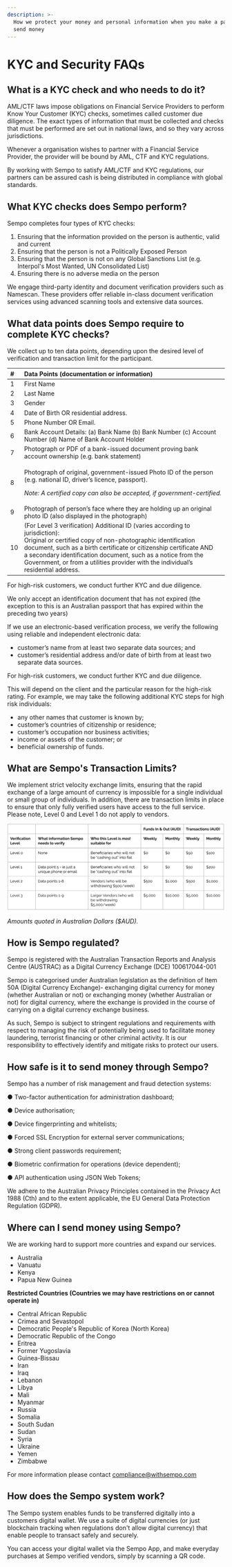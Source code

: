 ```yaml
---
description: >-
  How we protect your money and personal information when you make a payment or
  send money
---
```


# KYC and Security FAQs

## What is a KYC check and who needs to do it?

AML/CTF laws impose obligations on Financial Service Providers to perform Know Your Customer \(KYC\) checks, sometimes called customer due diligence. The exact types of information that must be collected and checks that must be performed are set out in  national laws, and so they vary across jurisdictions. 

Whenever a organisation wishes to partner with a Financial Service Provider, the provider will be bound by AML, CTF and KYC regulations.  
  
By working with Sempo to satisfy AML/CTF and KYC regulations, our partners can be assured cash is being distributed in compliance with global standards.

## What KYC checks does Sempo perform?

Sempo completes four types of KYC checks:

1. Ensuring that the information provided on the person is authentic, valid and current
2. Ensuring that the person is not a Politically Exposed Person
3. Ensuring that the person is not on any Global Sanctions List \(e.g. Interpol's Most Wanted, UN Consolidated List\)
4. Ensuring there is no adverse media on the person 

 We engage third-party identity and document verification providers such as Namescan. These providers offer reliable in-class document verification services using advanced scanning tools and extensive data sources.

## What data points does Sempo require to complete KYC checks?

We collect up to ten data points, depending upon the desired level of verification and transaction limit for the participant.

<table>
  <thead>
    <tr>
      <th style="text-align:left"><b> #</b>
      </th>
      <th style="text-align:left">Data Points (documentation or information)</th>
    </tr>
  </thead>
  <tbody>
    <tr>
      <td style="text-align:left">1</td>
      <td style="text-align:left">First Name</td>
    </tr>
    <tr>
      <td style="text-align:left">2</td>
      <td style="text-align:left">Last Name</td>
    </tr>
    <tr>
      <td style="text-align:left">3</td>
      <td style="text-align:left">Gender</td>
    </tr>
    <tr>
      <td style="text-align:left">4</td>
      <td style="text-align:left">Date of Birth OR residential address.</td>
    </tr>
    <tr>
      <td style="text-align:left">5</td>
      <td style="text-align:left">Phone Number OR Email.</td>
    </tr>
    <tr>
      <td style="text-align:left">6</td>
      <td style="text-align:left">Bank Account Details: (a) Bank Name (b) Bank Number (c) Account Number
        (d) Name of Bank Account Holder</td>
    </tr>
    <tr>
      <td style="text-align:left">7</td>
      <td style="text-align:left">Photograph or PDF of a bank-issued document proving bank account ownership
        (e.g. bank statement)</td>
    </tr>
    <tr>
      <td style="text-align:left">8</td>
      <td style="text-align:left">
        <p>Photograph of original, government-issued Photo ID of the person (e.g.
          national ID, driver&#x2019;s licence, passport).</p>
        <p><em>Note: A certified copy can also be accepted, if government-certified.</em>
        </p>
      </td>
    </tr>
    <tr>
      <td style="text-align:left">9</td>
      <td style="text-align:left">Photograph of person&#x2019;s face where they are holding up an original
        photo ID (also displayed in the photograph)</td>
    </tr>
    <tr>
      <td style="text-align:left">10</td>
      <td style="text-align:left">(For Level 3 verification) Additional ID (varies according to jurisdiction):
        <br
        />Original or certified copy of non-photographic identification document,
        such as a birth certificate or citizenship certificate AND
        <br />a secondary identification document, such as a notice from the Government,
        or from a utilities provider with the individual&#x2019;s residential address.</td>
    </tr>
  </tbody>
</table>

For high-risk customers, we conduct further KYC and due diligence.

We only accept an identification document that has not expired \(the exception to this is an Australian passport that has expired within the preceding two years\) 

If we use an electronic-based verification process, we verify the following using reliable and independent electronic data:

* customer’s name from at least two separate data sources; and
* customer’s residential address and/or date of birth from at least two separate data sources. 

For high-risk customers, we conduct further KYC and due diligence.

This will depend on the client and the particular reason for the high-risk rating. For example, we may take the following additional KYC steps for high risk individuals:

* any other names that customer is known by;
* customer’s countries of citizenship or residence;
* customer’s occupation nor business activities;
* income or assets of the customer; or
* beneficial ownership of funds.

## What are Sempo's Transaction Limits?

We implement strict velocity exchange limits, ensuring that the rapid exchange of a large amount of currency is impossible for a single individual or small group of individuals. In addition, there are transaction limits in place to ensure that only fully verified users have access to the full service. Please note, Level 0 and Level 1 do not apply to vendors.

![](../.gitbook/assets/image%20%286%29.png)

_Amounts quoted in Australian Dollars \($AUD\)._

## How is Sempo regulated?

Sempo is registered with the Australian Transaction Reports and Analysis Centre \(AUSTRAC\) as a Digital Currency Exchange \(DCE\) 100617044-001

Sempo is categorised under Australian legislation as the definition of Item 50A \(Digital Currency Exchange\)- exchanging digital currency for money \(whether Australian or not\) or exchanging money \(whether Australian or not\) for digital currency, where the exchange is provided in the course of carrying on a digital currency exchange business. 

As such, Sempo is subject to stringent regulations and requirements with respect to managing the risk of potentially being used to facilitate money laundering, terrorist financing or other criminal activity. It is our responsibility to effectively identify and mitigate risks to protect our users.

## How safe is it to send money through Sempo?

Sempo has a number of risk management and fraud detection systems:

● Two-factor authentication for administration dashboard;

● Device authorisation;

● Device fingerprinting and whitelists;

● Forced SSL Encryption for external server communications;

● Strong client passwords requirement;

● Biometric confirmation for operations \(device dependent\);

● API authentication using JSON Web Tokens;

We adhere to the Australian Privacy Principles contained in the Privacy Act 1988 \(Cth\) and to the extent applicable, the EU General Data Protection Regulation \(GDPR\).

## Where can I send money using Sempo?

We are working hard to support more countries and expand our services.

* Australia
* Vanuatu
* Kenya
* Papua New Guinea 

**Restricted Countries \(Countries we may have restrictions on or cannot operate in\)**

* Central African Republic
* Crimea and Sevastopol
* Democratic People's Republic of Korea \(North Korea\)
* Democratic Republic of the Congo
* Eritrea
* Former Yugoslavia
* Guinea-Bissau
* Iran
* Iraq
* Lebanon
* Libya
* Mali
* Myanmar
* Russia
* Somalia
* South Sudan
* Sudan
* Syria
* Ukraine
* Yemen
* Zimbabwe

For more information please contact [compliance@withsempo.com](mailto:compliance@teamsempo.com)

## How does the Sempo system work?

The Sempo system enables funds to be transferred digitally into a customers digital wallet. We use a suite of digital currencies \(or just blockchain tracking when regulations don't allow digital currency\) that enable people to transact safely and securely.

You can access your digital wallet via the Sempo App, and make everyday purchases at Sempo verified vendors, simply by scanning a QR code.

